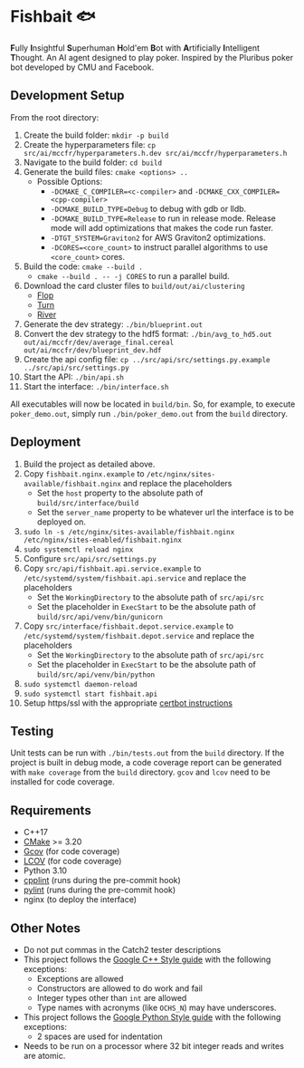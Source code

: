 # Fishbait 🐟
**F**ully **I**nsightful **S**uperhuman **H**old'em **B**ot with
**A**rtificially **I**ntelligent **T**hought. An AI agent designed to play
poker. Inspired by the Pluribus poker bot developed by CMU and Facebook.

## Development Setup
From the root directory:

1. Create the build folder: `mkdir -p build`
2. Create the hyperparameters file: `cp src/ai/mccfr/hyperparameters.h.dev src/ai/mccfr/hyperparameters.h`
3. Navigate to the build folder: `cd build`
4. Generate the build files: `cmake <options> ..`
    * Possible Options:
        * `-DCMAKE_C_COMPILER=<c-compiler>` and
          `-DCMAKE_CXX_COMPILER=<cpp-compiler>`
        * `-DCMAKE_BUILD_TYPE=Debug` to debug with gdb or lldb.
        * `-DCMAKE_BUILD_TYPE=Release` to run in release mode. Release mode
          will add optimizations that makes the code run faster.
        * `-DTGT_SYSTEM=Graviton2` for AWS Graviton2 optimizations.
        * `-DCORES=<core_count>` to instruct parallel algorithms to use
          `<core_count>` cores.
5. Build the code: `cmake --build .`
   * `cmake --build . -- -j CORES` to run a parallel build.
6. Download the card cluster files to `build/out/ai/clustering`
   * [Flop](https://drive.google.com/file/d/1Q_9M-KGe0855QksD6sro9DI0V4aUwyk9/view?usp=sharing)
   * [Turn](https://drive.google.com/file/d/1KRE-eHi8ryvrnbBjCNCGVTujuCLi9hKz/view?usp=sharing)
   * [River](https://drive.google.com/file/d/1qNSfJKBzAZ2CQGYvplQqjAXPHIkbe3sI/view?usp=sharing)
7. Generate the dev strategy: `./bin/blueprint.out`
8. Convert the dev strategy to the hdf5 format: `./bin/avg_to_hd5.out out/ai/mccfr/dev/average_final.cereal out/ai/mccfr/dev/blueprint_dev.hdf`
9. Create the api config file: `cp ../src/api/src/settings.py.example ../src/api/src/settings.py`
10. Start the API: `./bin/api.sh`
10. Start the interface: `./bin/interface.sh`

All executables will now be located in `build/bin`. So, for example, to execute
`poker_demo.out`, simply run `./bin/poker_demo.out` from the `build` directory.

## Deployment
1. Build the project as detailed above.
2. Copy `fishbait.nginx.example` to
   `/etc/nginx/sites-available/fishbait.nginx` and replace the placeholders
     * Set the `host` property to the absolute path of
       `build/src/interface/build`
     * Set the `server_name` property to be whatever url the interface is to be
       deployed on.
3. `sudo ln -s /etc/nginx/sites-available/fishbait.nginx /etc/nginx/sites-enabled/fishbait.nginx`
4. `sudo systemctl reload nginx`
5. Configure `src/api/src/settings.py`
6. Copy `src/api/fishbait.api.service.example` to
   `/etc/systemd/system/fishbait.api.service` and replace the placeholders
     * Set the `WorkingDirectory` to the absolute path of `src/api/src`
     * Set the placeholder in `ExecStart` to be the absolute path of
       `build/src/api/venv/bin/gunicorn`
7. Copy `src/interface/fishbait.depot.service.example` to
   `/etc/systemd/system/fishbait.depot.service` and replace the placeholders
     * Set the `WorkingDirectory` to the absolute path of `src/api/src`
     * Set the placeholder in `ExecStart` to be the absolute path of
       `build/src/api/venv/bin/python`
8. `sudo systemctl daemon-reload`
9. `sudo systemctl start fishbait.api`
10. Setup https/ssl with the appropriate
   [certbot instructions](https://certbot.eff.org/)

## Testing
Unit tests can be run with `./bin/tests.out` from the `build` directory.
If the project is built in debug mode, a code coverage report can be generated
with `make coverage` from the `build` directory. `gcov` and `lcov` need to be
installed for code coverage.

## Requirements
- C++17
- [CMake](https://cmake.org) >= 3.20
- [Gcov](https://gcc.gnu.org/onlinedocs/gcc/Gcov.html) (for code coverage)
- [LCOV](http://ltp.sourceforge.net/coverage/lcov.php) (for code coverage)
- Python 3.10
- [cpplint](https://github.com/cpplint/cpplint) (runs during the pre-commit
  hook)
- [pylint](https://pylint.org) (runs during the pre-commit hook)
- nginx (to deploy the interface)

## Other Notes
* Do not put commas in the Catch2 tester descriptions
* This project follows the [Google C++ Style guide](https://google.github.io/styleguide/cppguide.html)
  with the following exceptions:
    * Exceptions are allowed
    * Constructors are allowed to do work and fail
    * Integer types other than `int` are allowed
    * Type names with acronyms (like `OCHS_N`) may have underscores.
* This project follows the [Google Python Style guide](https://google.github.io/styleguide/pyguide.html)
  with the following exceptions:
    * 2 spaces are used for indentation
* Needs to be run on a processor where 32 bit integer reads and writes are
  atomic.
